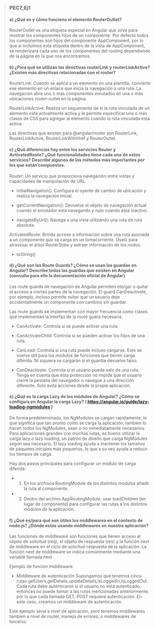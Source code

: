 > ### PEC7_Ej1
>
> #### a) ¿Qué es y cómo funciona el elemento RouterOutlet?
>
> RouterOutlet es una etiqueta especial en Angular que sirve para mostrar los componentes hijos de un componente. Por defecto todos los componentes son hijos del componente AppComponent, por lo que si incluímos esta etiqueta dentro de la vista de AppComponent, se renderizará cada uno de los componentes del routing dependiendo de la página en la que nos encontremos.
>
> #### b) ¿Para qué se utilizan las directivas routerLink y routerLinkActive? ¿Existen más directivas relacionadas con el router?
>
> RouterLink: Cuando se aplica a un elemento en una plantilla, convierte ese elemento en un enlace que inicia la navegación a una ruta. La navegación abre uno o más componentes enrutados en una o más ubicaciones router-outlet en la página.
>
> RouterLinkActive: Realiza un seguimiento de si la ruta vinculada de un elemento está actualmente activa y le permite especificar una o más clases de CSS para agregar al elemento cuando la ruta vinculada está activa.
>
> Las directivas que existen para @angular/router son RouterLink, RouterLinkActive, RouterLinkWithHref y RouterOutlet.
>
> #### c) ¿Qué diferencias hay entre los servicios Router y ActivatedRoute? ¿Qué funcionalidades tiene cada uno de estos servicios? Describe algunos de los métodos más importantes por los que están compuestos.
>
> Router: Un servicio que proporciona navegación entre vistas y capacidades de manipulación de URL.
>
> - initialNavigation(): Configura el oyente de cambio de ubicación y realiza la navegación inicial.
>
> - getCurrentNavigation(): Devuelve el objeto de navegación actual cuando el enrutador está navegando y nulo cuando está inactivo.
>
> - navigateByUrl(): Navega a una vista utilizando una ruta de ruta absoluta.
>
> ActivatedRoute: Brinda acceso a información sobre una ruta asociada a un componente que se carga en un tomacorriente. Úselo para atravesar el árbol RouterState y extraer información de los nodos.
>
> - toString()
>
> #### d) ¿Qué son las Route Guards? ¿Cómo se usan las guardas en Angular? Describe todas las guardas que existen en Angular (consulta para ello la documentación oficial de Angular)
>
> Las route guards de navegación de Angular permiten otorgar o quitar el acceso a ciertas partes de la navegación. El guard CanDeactivate, por ejemplo, incluso permite evitar que un usuario deje accidentalmente un componente con cambios sin guardar.
>
> Las route guards se implementan con mayor frecuencia como clases que implementan la interfaz de la route guard necesaria.
>
> - CanActivate: Controla si se puede activar una ruta.
>
> - CanActivateChild: Controla si se pueden activar los hijos de una ruta.
>
> - CanLoad: Controla si una ruta puede incluso cargarse. Esto se vuelve útil para los módulos de funciones que tienen carga diferida. Ni siquiera se cargarán si el guardia devuelve falso.
>
> - CanDeactivate: Controla si el usuario puede salir de una ruta. Tenga en cuenta que esta protección no impide que el usuario cierre la pestaña del navegador o navegue a una dirección diferente. Solo evita acciones desde la propia aplicación.
>
> #### e) ¿Qué es la carga Lazy de los módulos de Angular? ¿Cómo se configura en Angular la carga Lazy? ( https://angular.io/guide/lazy-loading-ngmodules )
>
> De forma predeterminada, los NgModules se cargan rapidamente, lo que significa que tan pronto como se carga la aplicación, también lo hacen todos los NgModules, sean o no inmediatamente necesarios. Para aplicaciones grandes con muchas rutas, es bueno utilizar la carga lazy o lazy loading, un patrón de diseño que carga NgModules según sea necesario. El lazy loading ayuda a mantener los tamaños de paquetes iniciales más pequeños, lo que a su vez ayuda a reducir los tiempos de carga.
>
> Hay dos pasos principales para configurar un módulo de carga diferida:
>
> - 1. En los archivos RoutingModule de los distintos módulos añadir la ruta al componente.
>
> - 2. Dentro del archivo AppRoutingModule, usar loadChildren (en lugar de componente) para configurar las rutas a los distintos módulos de la aplicación.
>
> #### f) ¿Qué es/para qué son útiles los middlewares en el contexto de node.js? ¿Dónde estás usando middlewares en nuestra aplicación?
>
> Las funciones de middleware son funciones que tienen acceso al objeto de solicitud (req), el objeto de respuesta (res) y la función next de middleware en el ciclo de solicitud-respuesta de la aplicación. La función next de middleware se indica comúnmente mediante una variable llamada next.
>
> Ejemplo de funcion middleware:
>
> - Middleware de autenticación
Supongamos que tenemos cinco rutas getUsers,getDetails,updateDetails,isLoggedIn,isLoggedOut. Cada ruta debe autenticarse si el usuario no está autenticado, entonces no puede llamar a las rutas mencionadas anteriormente, por lo que cada llamada GET, POST requiere autenticación. En este caso, creamos un middleware de autenticación.
>
> Este ejemplo sería a nivel de aplicación, pero tenemos middlewares tambien a nivel de router, manejo de errores, o middlewares de terceros.
